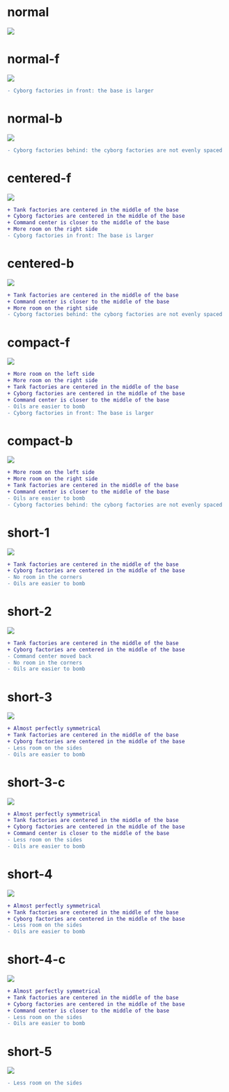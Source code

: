# normal
![](https://github.com/aco4/maps-wz2100/raw/main/docs/base_layout/normal.png)
# normal-f
![](https://github.com/aco4/maps-wz2100/raw/main/docs/base_layout/normal-f.png)
```diff
- Cyborg factories in front: the base is larger
```
# normal-b
![](https://github.com/aco4/maps-wz2100/raw/main/docs/base_layout/normal-b.png)
```diff
- Cyborg factories behind: the cyborg factories are not evenly spaced
```
# centered-f
![](https://github.com/aco4/maps-wz2100/raw/main/docs/base_layout/centered-f.png)
```diff
+ Tank factories are centered in the middle of the base
+ Cyborg factories are centered in the middle of the base
+ Command center is closer to the middle of the base
+ More room on the right side
- Cyborg factories in front: The base is larger
```
# centered-b
![](https://github.com/aco4/maps-wz2100/raw/main/docs/base_layout/centered-b.png)
```diff
+ Tank factories are centered in the middle of the base
+ Command center is closer to the middle of the base
+ More room on the right side
- Cyborg factories behind: the cyborg factories are not evenly spaced
```
# compact-f
![](https://github.com/aco4/maps-wz2100/raw/main/docs/base_layout/compact-f.png)
```diff
+ More room on the left side
+ More room on the right side
+ Tank factories are centered in the middle of the base
+ Cyborg factories are centered in the middle of the base
+ Command center is closer to the middle of the base
- Oils are easier to bomb
- Cyborg factories in front: The base is larger
```
# compact-b
![](https://github.com/aco4/maps-wz2100/raw/main/docs/base_layout/compact-b.png)
```diff
+ More room on the left side
+ More room on the right side
+ Tank factories are centered in the middle of the base
+ Command center is closer to the middle of the base
- Oils are easier to bomb
- Cyborg factories behind: the cyborg factories are not evenly spaced
```
# short-1
![](https://github.com/aco4/maps-wz2100/raw/main/docs/base_layout/short-1.png)
```diff
+ Tank factories are centered in the middle of the base
+ Cyborg factories are centered in the middle of the base
- No room in the corners
- Oils are easier to bomb
```
# short-2
![](https://github.com/aco4/maps-wz2100/raw/main/docs/base_layout/short-2.png)
```diff
+ Tank factories are centered in the middle of the base
+ Cyborg factories are centered in the middle of the base
- Command center moved back
- No room in the corners
- Oils are easier to bomb
```
# short-3
![](https://github.com/aco4/maps-wz2100/raw/main/docs/base_layout/short-3.png)
```diff
+ Almost perfectly symmetrical
+ Tank factories are centered in the middle of the base
+ Cyborg factories are centered in the middle of the base
- Less room on the sides
- Oils are easier to bomb
```
# short-3-c
![](https://github.com/aco4/maps-wz2100/raw/main/docs/base_layout/short-3-c.png)
```diff
+ Almost perfectly symmetrical
+ Tank factories are centered in the middle of the base
+ Cyborg factories are centered in the middle of the base
+ Command center is closer to the middle of the base
- Less room on the sides
- Oils are easier to bomb
```
# short-4
![](https://github.com/aco4/maps-wz2100/raw/main/docs/base_layout/short-4.png)
```diff
+ Almost perfectly symmetrical
+ Tank factories are centered in the middle of the base
+ Cyborg factories are centered in the middle of the base
- Less room on the sides
- Oils are easier to bomb
```
# short-4-c
![](https://github.com/aco4/maps-wz2100/raw/main/docs/base_layout/short-4-c.png)
```diff
+ Almost perfectly symmetrical
+ Tank factories are centered in the middle of the base
+ Cyborg factories are centered in the middle of the base
+ Command center is closer to the middle of the base
- Less room on the sides
- Oils are easier to bomb
```
# short-5
![](https://github.com/aco4/maps-wz2100/raw/main/docs/base_layout/short-5.png)
```diff
- Less room on the sides
```
